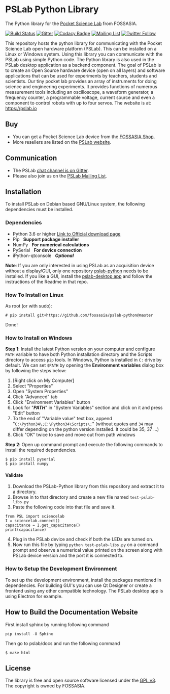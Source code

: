 # PSLab Python Library

The Python library for the [Pocket Science Lab](https://pslab.io) from FOSSASIA.

[![Build Status](https://travis-ci.org/fossasia/pslab-python.svg?branch=development)](https://travis-ci.org/fossasia/pslab-python)
[![Gitter](https://badges.gitter.im/fossasia/pslab.svg)](https://gitter.im/fossasia/pslab?utm_source=badge&utm_medium=badge&utm_campaign=pr-badge)
[![Codacy Badge](https://api.codacy.com/project/badge/Grade/ce4af216571846308f66da4b7f26efc7)](https://www.codacy.com/app/mb/pslab-python?utm_source=github.com&amp;utm_medium=referral&amp;utm_content=fossasia/pslab&amp;utm_campaign=Badge_Grade)
[![Mailing List](https://img.shields.io/badge/Mailing%20List-FOSSASIA-blue.svg)](https://groups.google.com/forum/#!forum/pslab-fossasia)
[![Twitter Follow](https://img.shields.io/twitter/follow/pslabio.svg?style=social&label=Follow&maxAge=2592000?style=flat-square)](https://twitter.com/pslabio)

This repository hosts the python library for communicating with the Pocket Science Lab open hardware platform (PSLab). This can be installed on a Linux or Windows system. Using this library you can communicate with the PSLab using simple Python code. The Python library is also used in the PSLab desktop application as a backend component. The goal of PSLab is to create an Open Source hardware device (open on all layers) and software applications that can be used for experiments by teachers, students and scientists. Our tiny pocket lab provides an array of instruments for doing science and engineering experiments. It provides functions of numerous measurement tools including an oscilloscope, a waveform generator, a frequency counter, a programmable voltage, current source and even a component to control robots with up to four servos. The website is at: https://pslab.io

## Buy

* You can get a Pocket Science Lab device from the [FOSSASIA Shop](https://fossasia.com).
* More resellers are listed on the [PSLab website](https://pslab.io/shop/).

## Communication

* The PSLab [chat channel is on Gitter](https://gitter.im/fossasia/pslab).
* Please also join us on the [PSLab Mailing List](https://groups.google.com/forum/#!forum/pslab-fossasia).

## Installation

To install PSLab on Debian based GNU/Linux system, the following dependencies must be installed.

### Dependencies

* Python 3.6 or higher [Link to Official download page](https://www.python.org/downloads/windows/)
* Pip &nbsp; **Support package installer**
* NumPy &nbsp; **For numerical calculations**
* PySerial &nbsp; **For device connection**
* iPython-qtconsole &nbsp; **_Optional_**

**Note**: If you are only interested in using PSLab as an acquisition device without a display/GUI, only one repository  [pslab-python](https://github.com/fossasia/pslab-python) needs to be installed. If you like a GUI, install the [pslab-desktop app](https://github.com/fossasia/pslab-desktop) and follow the instructions of the Readme in that repo.

### How To Install on Linux

As root (or with sudo):

    # pip install git+https://github.com/fossasia/pslab-python@master

Done!

### How to Install on Windows

**Step 1**: Install the latest Python version on your computer and configure `PATH` variable to have both Python installation directory and the Scripts directory to access `pip` tools. In Windows, Python is installed in `C:` drive by default. We can set `$PATH` by opening the **Environment variables** dialog box by following the steps below:

1. [Right click on My Computer] 
2. Select "Properties"
3. Open "System Properties"
4. Click "Advanced" tab
5. Click "Environment Variables" button
6. Look for "**_PATH_**" in "System Variables" section and click on it and press "Edit" button
7. To the end of "Variable value" text box, append "`C:\Python34\;C:\Python34\Scripts\;`" (without quotes and `34` may differ depending on the python version installed. It could be 35, 37 ...)
8. Click "OK" twice to save and move out from path windows

**Step 2**: Open up command prompt and execute the following commands to install the required dependencies.

    $ pip install pyserial
    $ pip install numpy

#### Validate

1. Download the PSLab-Python library from this repository and extract it to a directory.
2. Browse in to that directory and create a new file named `test-pslab-libs.py`
3. Paste the following code into that file and save it.
```
from PSL import sciencelab
I = sciencelab.connect()
capacitance = I.get_capacitance()
print(capacitance)
```
4. Plug in the PSLab device and check if both the LEDs are turned on.
5. Now run this file by typing `python test-pslab-libs.py` on a command prompt and observe a numerical value printed on the screen along with PSLab device version and the port it is connected to.

### How to Setup the Development Environment

To set up the development environment, install the packages mentioned in dependencies. For building GUI's you can use Qt Designer or create a frontend using any other compatible technology. The PSLab desktop app is using Electron for example.

## How to Build the Documentation Website

First install sphinx by running following command

    pip install -U Sphinx

Then go to pslab/docs and run the following command

    $ make html

## License

The library is free and open source software licensed under the [GPL v3](LICENSE). The copyright is owned by FOSSASIA. 
